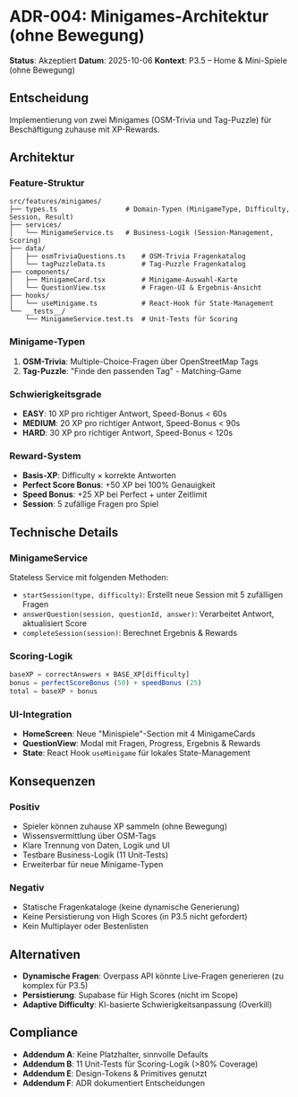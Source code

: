 # ADR-004: Minigames-Architektur (ohne Bewegung)

**Status**: Akzeptiert
**Datum**: 2025-10-06
**Kontext**: P3.5 – Home & Mini-Spiele (ohne Bewegung)

## Entscheidung

Implementierung von zwei Minigames (OSM-Trivia und Tag-Puzzle) für Beschäftigung zuhause mit XP-Rewards.

## Architektur

### Feature-Struktur

```
src/features/minigames/
├── types.ts                 # Domain-Typen (MinigameType, Difficulty, Session, Result)
├── services/
│   └── MinigameService.ts   # Business-Logik (Session-Management, Scoring)
├── data/
│   ├── osmTriviaQuestions.ts    # OSM-Trivia Fragenkatalog
│   └── tagPuzzleData.ts         # Tag-Puzzle Fragenkatalog
├── components/
│   ├── MinigameCard.tsx         # Minigame-Auswahl-Karte
│   └── QuestionView.tsx         # Fragen-UI & Ergebnis-Ansicht
├── hooks/
│   └── useMinigame.ts           # React-Hook für State-Management
└── __tests__/
    └── MinigameService.test.ts  # Unit-Tests für Scoring
```

### Minigame-Typen

1. **OSM-Trivia**: Multiple-Choice-Fragen über OpenStreetMap Tags
2. **Tag-Puzzle**: "Finde den passenden Tag" - Matching-Game

### Schwierigkeitsgrade

- **EASY**: 10 XP pro richtiger Antwort, Speed-Bonus < 60s
- **MEDIUM**: 20 XP pro richtiger Antwort, Speed-Bonus < 90s
- **HARD**: 30 XP pro richtiger Antwort, Speed-Bonus < 120s

### Reward-System

- **Basis-XP**: Difficulty × korrekte Antworten
- **Perfect Score Bonus**: +50 XP bei 100% Genauigkeit
- **Speed Bonus**: +25 XP bei Perfect + unter Zeitlimit
- **Session**: 5 zufällige Fragen pro Spiel

## Technische Details

### MinigameService

Stateless Service mit folgenden Methoden:
- `startSession(type, difficulty)`: Erstellt neue Session mit 5 zufälligen Fragen
- `answerQuestion(session, questionId, answer)`: Verarbeitet Antwort, aktualisiert Score
- `completeSession(session)`: Berechnet Ergebnis & Rewards

### Scoring-Logik

```typescript
baseXP = correctAnswers × BASE_XP[difficulty]
bonus = perfectScoreBonus (50) + speedBonus (25)
total = baseXP + bonus
```

### UI-Integration

- **HomeScreen**: Neue "Minispiele"-Section mit 4 MinigameCards
- **QuestionView**: Modal mit Fragen, Progress, Ergebnis & Rewards
- **State**: React Hook `useMinigame` für lokales State-Management

## Konsequenzen

### Positiv

- Spieler können zuhause XP sammeln (ohne Bewegung)
- Wissensvermittlung über OSM-Tags
- Klare Trennung von Daten, Logik und UI
- Testbare Business-Logik (11 Unit-Tests)
- Erweiterbar für neue Minigame-Typen

### Negativ

- Statische Fragenkataloge (keine dynamische Generierung)
- Keine Persistierung von High Scores (in P3.5 nicht gefordert)
- Kein Multiplayer oder Bestenlisten

## Alternativen

- **Dynamische Fragen**: Overpass API könnte Live-Fragen generieren (zu komplex für P3.5)
- **Persistierung**: Supabase für High Scores (nicht im Scope)
- **Adaptive Difficulty**: KI-basierte Schwierigkeitsanpassung (Overkill)

## Compliance

- **Addendum A**: Keine Platzhalter, sinnvolle Defaults
- **Addendum B**: 11 Unit-Tests für Scoring-Logik (>80% Coverage)
- **Addendum E**: Design-Tokens & Primitives genutzt
- **Addendum F**: ADR dokumentiert Entscheidungen
